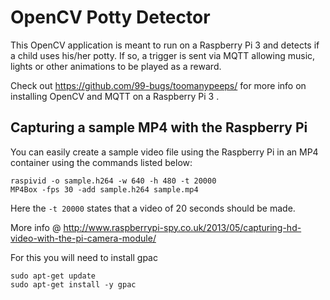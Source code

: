 # OpenCV Potty Detector

This OpenCV application is meant to run on a Raspberry Pi 3 and detects
if a child uses his/her potty. If so, a trigger is sent via MQTT allowing
music, lights or other animations to be played as a reward.

Check out https://github.com/99-bugs/toomanypeeps/ for more info on installing
OpenCV and MQTT on a Raspberry Pi 3 .

## Capturing a sample MP4 with the Raspberry Pi

You can easily create a sample video file using the Raspberry Pi in an MP4 container
using the commands listed below:

```shell
raspivid -o sample.h264 -w 640 -h 480 -t 20000
MP4Box -fps 30 -add sample.h264 sample.mp4
```

Here the `-t 20000` states that a video of 20 seconds should be made.

More info @ http://www.raspberrypi-spy.co.uk/2013/05/capturing-hd-video-with-the-pi-camera-module/

For this you will need to install gpac

```shell
sudo apt-get update
sudo apt-get install -y gpac
```
